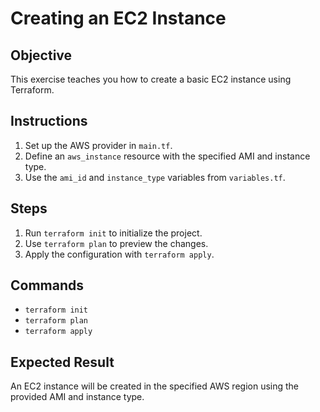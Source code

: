# Creating an EC2 Instance

## Objective
This exercise teaches you how to create a basic EC2 instance using Terraform.

## Instructions
1. Set up the AWS provider in `main.tf`.
2. Define an `aws_instance` resource with the specified AMI and instance type.
3. Use the `ami_id` and `instance_type` variables from `variables.tf`.

## Steps
1. Run `terraform init` to initialize the project.
2. Use `terraform plan` to preview the changes.
3. Apply the configuration with `terraform apply`.

## Commands
- `terraform init`
- `terraform plan`
- `terraform apply`

## Expected Result
An EC2 instance will be created in the specified AWS region using the provided AMI and instance type.
